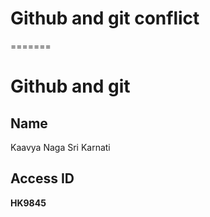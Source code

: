 # Github and git conflict
=======
# Github and git
## Name
Kaavya Naga Sri Karnati
## Access ID
**HK9845**
